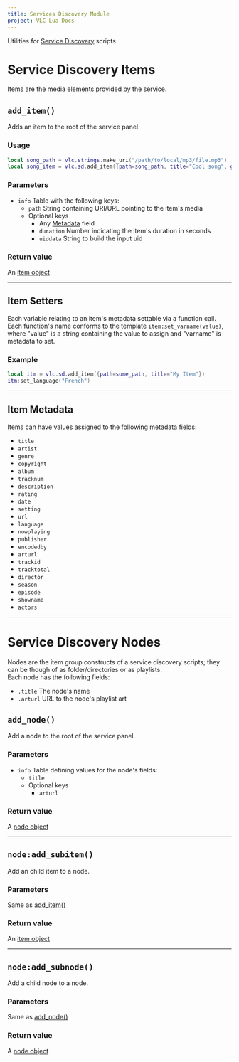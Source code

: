 ```yaml
---
title: Services Discovery Module
project: VLC Lua Docs
---
```

Utilities for [Service Discovery](/vlc-lua-docs/t/sd) scripts.


# Service Discovery Items
Items are the media elements provided by the service.


## `add_item()`
Adds an item to the root of the service panel.

### Usage
```lua
local song_path = vlc.strings.make_uri("/path/to/local/mp3/file.mp3")
local song_item = vlc.sd.add_item({path=song_path, title="Cool song", genre="The best genre"})
```

### Parameters
- `info` Table with the following keys:
	- `path` String containing URI/URL pointing to the item's media
	- Optional keys
		- Any [Metadata](#item-metadata) field
		- `duration` Number indicating the item's duration in seconds
		- `uiddata` String to build the input uid

### Return value
An [item object](#service-discovery-items)

----
## Item Setters
Each variable relating to an item's metadata settable via a function call. Each function's name conforms to the template `item:set_varname(value)`, where "value" is a string containing the value to assign and "varname" is metadata to set.

### Example
```lua
local itm = vlc.sd.add_item({path=some_path, title="My Item"})
itm:set_language("French")
```

----
## Item Metadata
Items can have values assigned to the following metadata fields:
- `title`
- `artist`
- `genre`
- `copyright`
- `album`
- `tracknum`
- `description`
- `rating`
- `date`
- `setting`
- `url`
- `language`
- `nowplaying`
- `publisher`
- `encodedby`
- `arturl`
- `trackid`
- `tracktotal`
- `director`
- `season`
- `episode`
- `showname`
- `actors`

----
# Service Discovery Nodes
Nodes are the item group constructs of a service discovery scripts; they can be though of as folder/directories or as playlists.  
Each node has the following fields:
- `.title` The node's name
- `.arturl` URL to the node's playlist art

## `add_node()`
Add a node to the root of the service panel.

### Parameters
- `info` Table defining values for the node's fields: 
	- `title`
	- Optional keys
		- `arturl`

### Return value
A [node object](#service-discovery-nodes)

----
## `node:add_subitem()`
Add an child item to a node.

### Parameters
Same as [add_item()](#add_item)

### Return value
An [item object](#service-discovery-items)

----
## `node:add_subnode()`
Add a child node to a node.

### Parameters
Same as [add_node()](#add_node)

### Return value
A [node object](#service-discovery-nodes)
